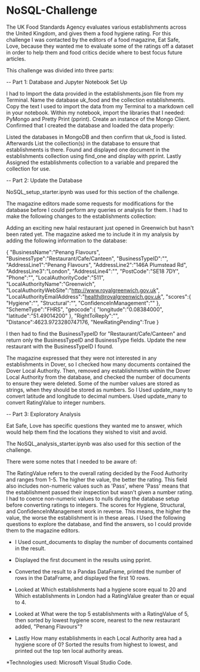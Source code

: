 # NoSQL-Challenge

The UK Food Standards Agency evaluates various establishments across the United Kingdom, and gives them a food hygiene rating.
For this challenge I was contacted by the editors of a food magazine, Eat Safe, Love, because they wanted me to evaluate some of 
the ratings off a dataset in order to help them and food critics decide where to best focus future articles. 

This challenge was divided into three parts:

-- Part 1: Database and Jupyter Notebook Set Up

I had to Import the data provided in the establishments.json file from my Terminal. Name the database uk_food and the collection establishments. 
Copy the text I used to import the data from my Terminal to a markdown cell in your notebook. Within my notebook, import the libraries that I needed: 
PyMongo and Pretty Print (pprint). Create an instance of the Mongo Client. Confirmed that I created the database and loaded the data properly:

Listed the databases in MongoDB and then confirm that uk_food is listed. Afterwards List the collection(s) in the database to ensure that establishments is there.
Found and displayed one document in the establishments collection using find_one and display with pprint. Lastly Assigned the establishments collection to a variable 
and prepared the collection for use.

-- Part 2: Update the Database

NoSQL_setup_starter.ipynb was used for this section of the challenge.

The magazine editors made some requests for modifications for the database before I could perform any queries or analysis for them. 
I had to make the following changes to the establishments collection:

Adding an exciting new halal restaurant just opened in Greenwich but hasn't been rated yet. The magazine asked me to include it in my analysis 
by adding the following information to the database:

{
    "BusinessName":"Penang Flavours",
    "BusinessType":"Restaurant/Cafe/Canteen",
    "BusinessTypeID":"",
    "AddressLine1":"Penang Flavours",
    "AddressLine2":"146A Plumstead Rd",
    "AddressLine3":"London",
    "AddressLine4":"",
    "PostCode":"SE18 7DY",
    "Phone":"",
    "LocalAuthorityCode":"511",
    "LocalAuthorityName":"Greenwich",
    "LocalAuthorityWebSite":"http://www.royalgreenwich.gov.uk",
    "LocalAuthorityEmailAddress":"health@royalgreenwich.gov.uk",
    "scores":{
        "Hygiene":"",
        "Structural":"",
        "ConfidenceInManagement":""
    },
    "SchemeType":"FHRS",
    "geocode":{
        "longitude":"0.08384000",
        "latitude":"51.49014200"
    },
    "RightToReply":"",
    "Distance":4623.9723280747176,
    "NewRatingPending":True
}

I then had to find the BusinessTypeID for "Restaurant/Cafe/Canteen" and return only the BusinessTypeID and BusinessType fields.
Update the new restaurant with the BusinessTypeID I found.

The magazine expressed that they were not interested in any establishments in Dover, so I checked how many documents contained the Dover Local Authority. 
Then, removed any establishments within the Dover Local Authority from the database, and checked the number of documents to ensure they were deleted.
Some of the number values are stored as strings, when they should be stored as numbers. So I Used update_many to convert latitude and longitude to decimal numbers.
Used update_many to convert RatingValue to integer numbers.

-- Part 3: Exploratory Analysis

Eat Safe, Love has specific questions they wanted me to answer, which would help them find the locations they wished to visit and avoid.

The NoSQL_analysis_starter.ipynb was also used for this section of the challenge.

There were some notes that I needed to be aware of:

The RatingValue refers to the overall rating decided by the Food Authority and ranges from 1-5. The higher the value, the better the rating.
This field also includes non-numeric values such as 'Pass', where 'Pass' means that the establishment passed their inspection but wasn't given a number rating. 
I had to coerce non-numeric values to nulls during the database setup before converting ratings to integers.
The scores for Hygiene, Structural, and ConfidenceInManagement work in reverse. This means, the higher the value, the worse the establishment is in these areas.
I Used the following questions to explore the database, and find the answers, so I could provide them to the magazine editors.

- I Used count_documents to display the number of documents contained in the result.

- Displayed the first document in the results using pprint.

- Converted the result to a Pandas DataFrame, printed the number of rows in the DataFrame, and displayed the first 10 rows.

- Looked at Which establishments had a hygiene score equal to 20 and Which establishments in London had a RatingValue greater than or equal to 4.

- Looked at What were the top 5 establishments with a RatingValue of 5, then sorted by lowest hygiene score, nearest to the new restaurant added, "Penang Flavours"?

- Lastly How many establishments in each Local Authority area had a hygiene score of 0? Sorted the results from highest to lowest, and printed out the top ten local authority areas.

*Technologies used: Microsoft Visual Studio Code.

